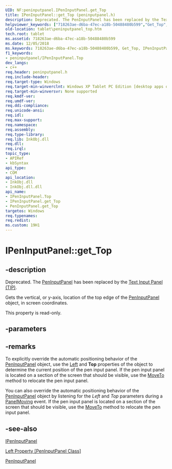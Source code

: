 ```yaml
---
UID: NF:peninputpanel.IPenInputPanel.get_Top
title: IPenInputPanel::get_Top (peninputpanel.h)
description: Deprecated. The PenInputPanel has been replaced by the Text Input Panel (TIP).Gets the vertical, or y-axis, location of the top edge of the PenInputPanel object, in screen coordinates.
helpviewer_keywords: ["718263ae-d6ba-47ec-a18b-50488480b599","Get_Top","IPenInputPanel interface [Tablet PC]","Top property","IPenInputPanel.Top","IPenInputPanel.get_Top","IPenInputPanel::Top","IPenInputPanel::get_Top","PenInputPanel.get_Top","Top property [Tablet PC]","Top property [Tablet PC]","IPenInputPanel interface","get_Top","peninputpanel/IPenInputPanel::Top","peninputpanel/IPenInputPanel::get_Top","tablet.peninputpanel_top"]
old-location: tablet\peninputpanel_top.htm
tech.root: tablet
ms.assetid: 718263ae-d6ba-47ec-a18b-50488480b599
ms.date: 12/05/2018
ms.keywords: 718263ae-d6ba-47ec-a18b-50488480b599, Get_Top, IPenInputPanel interface [Tablet PC],Top property, IPenInputPanel.Top, IPenInputPanel.get_Top, IPenInputPanel::Top, IPenInputPanel::get_Top, PenInputPanel.get_Top, Top property [Tablet PC], Top property [Tablet PC],IPenInputPanel interface, get_Top, peninputpanel/IPenInputPanel::Top, peninputpanel/IPenInputPanel::get_Top, tablet.peninputpanel_top
f1_keywords:
- peninputpanel/IPenInputPanel.Top
dev_langs:
- c++
req.header: peninputpanel.h
req.include-header: 
req.target-type: Windows
req.target-min-winverclnt: Windows XP Tablet PC Edition [desktop apps only]
req.target-min-winversvr: None supported
req.kmdf-ver: 
req.umdf-ver: 
req.ddi-compliance: 
req.unicode-ansi: 
req.idl: 
req.max-support: 
req.namespace: 
req.assembly: 
req.type-library: 
req.lib: InkObj.dll
req.dll: 
req.irql: 
topic_type:
- APIRef
- kbSyntax
api_type:
- COM
api_location:
- InkObj.dll
- InkObj.dll.dll
api_name:
- IPenInputPanel.Top
- IPenInputPanel.get_Top
- PenInputPanel.get_Top
targetos: Windows
req.typenames: 
req.redist: 
ms.custom: 19H1
---
```


# IPenInputPanel::get_Top


## -description



Deprecated.  The <a href="https://docs.microsoft.com/windows/desktop/tablet/peninputpanel-class">PenInputPanel</a> has been replaced by the <a href="https://docs.microsoft.com/windows/desktop/tablet/text-input-panel-reference">Text Input Panel (TIP)</a>.

Gets the vertical, or y-axis, location of the top edge of the <a href="https://docs.microsoft.com/windows/desktop/tablet/peninputpanel-class">PenInputPanel</a> object, in screen coordinates.



This property is read-only.


## -parameters


## -remarks



To explicitly override the automatic positioning behavior of the <a href="https://docs.microsoft.com/windows/desktop/tablet/peninputpanel-class">PenInputPanel</a> object, use the <a href="https://docs.microsoft.com/windows/desktop/api/peninputpanel/nf-peninputpanel-ipeninputpanel-get_left">Left</a> and <b>Top</b> properties of the object to determine the current position of the pen input panel. If the pen input panel is located on a section of the screen that should be visible, use the <a href="https://docs.microsoft.com/windows/desktop/api/peninputpanel/nf-peninputpanel-ipeninputpanel-moveto">MoveTo</a> method to relocate the pen input panel.

You can also override the automatic positioning behavior of the <a href="https://docs.microsoft.com/windows/desktop/tablet/peninputpanel-class">PenInputPanel</a> object by listening for the <i>Left</i> and <i>Top</i> parameters during a <a href="https://docs.microsoft.com/windows/desktop/tablet/peninputpanel-panelmoving">PanelMoving</a> event. If the pen input panel is located on a section of the screen that should be visible, use the <a href="https://docs.microsoft.com/windows/desktop/api/peninputpanel/nf-peninputpanel-ipeninputpanel-moveto">MoveTo</a> method to relocate the pen input panel.




## -see-also




<a href="https://msdn.microsoft.com/en-us/library/Mt846809(v=VS.85).aspx">IPenInputPanel</a>



<a href="https://docs.microsoft.com/windows/desktop/api/peninputpanel/nf-peninputpanel-ipeninputpanel-get_left">Left Property [PenInputPanel Class]</a>



<a href="https://docs.microsoft.com/windows/desktop/tablet/peninputpanel-class">PenInputPanel</a>
 

 

